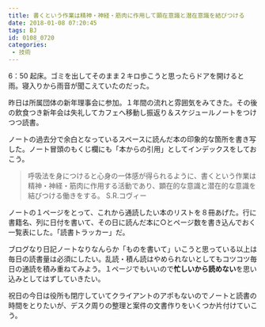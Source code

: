 ```yaml
---
title: 書くという作業は精神・神経・筋肉に作用して顕在意識と潜在意識を結びつける
date: 2018-01-08 07:20:45
tags: BJ
id: 0108_0720
categories:
 - 技術
---
```


6：50 起床。ゴミを出してそのまま２キロ歩こうと思ったらドアを開けると雨。寝入りから雨音が聞こえていたのだった。<!--more-->

昨日は所属団体の新年理事会に参加。１年間の流れと雰囲気をみてきた。その後の飲食つき新年会は失礼してカフェへ移動し振返り＆スケジュールノートをつけつつ読書。

ノートの過去分で余白となっているスペースに読んだ本の印象的な箇所を書き写した。ノート冒頭のもくじ欄にも「本からの引用」としてインデックスをしておこう。

> 呼吸法を身につけると心身の一体感が得られるように、書くという作業は精神・神経・筋肉に作用する活動であり、顕在的な意識と潜在的な意識を結びつける働きをする。
>  S.R.コヴィー　

ノートの１ページをとって、これから通読したい本のリストを８冊あげた。行に書籍名、列に日付を書いて、その日に読んだ本に○とページ数を書き込んでおく一覧表にした。「読書トラッカー」だ。

ブログなり日記ノートなりなんらか「ものを書いて」いこうと思っている以上は毎日の読書量は必須にしたい。乱読・積ん読はやめられないとしてもコツコツ毎日の通読を積み重ねてみよう。１ページでもいいので**忙しいから読めない**を思い込みとしてはずしていきたい。

祝日の今日は役所も閉庁していてクライアントのアポもないのでノートと読書の時間をとりたいが、デスク周りの整理と案件の文書作りをいくつか片付けていこう。